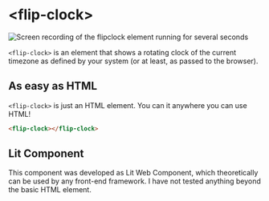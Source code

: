 # &lt;flip-clock>

![Screen recording of the flipclock element running for several seconds](https://cln.sh/cH01jBXK)

`<flip-clock>` is an element that shows a rotating clock of the current timezone as defined by your system (or at least, as passed to the browser).

## As easy as HTML

<section class="columns">
  <div>

`<flip-clock>` is just an HTML element. You can it anywhere you can use HTML!

```html
<flip-clock></flip-clock>
```

  </div>
  <div>

<flip-clock></flip-clock>

  </div>
</section>

## Lit Component

This component was developed as Lit Web Component, which theoretically can be used by any front-end framework. I have not tested anything beyond the basic HTML element.